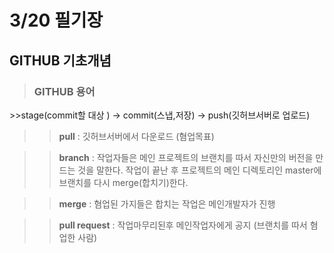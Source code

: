 # 3/20 필기장

## GITHUB 기초개념

>### GITHUB 용어

<underline>>>stage(commit할 대상 ) -> commit(스냅,저장) -> push(깃허브서버로 업로드)</underline>

>><strong>pull</strong> : 깃허브서버에서 다운로드 (혐업목표)

>><strong>branch</strong> : 작업자들은 메인 프로젝트의 브랜치를 따서 자신만의 버전을 만드는 것을 말한다. 작업이 끝난 후 프로젝트의 메인 디렉토리인 master에 브랜치를 다시 merge(합치기)한다.

>><strong>merge</strong>  : 혐업된 가지들은 합치는 작업은 메인개발자가 진행
     
>><strong>pull request</strong> : 작업마무리된후 메인작업자에게 공지 (브랜치를 따서 혐업한 사람)   
